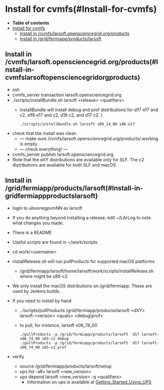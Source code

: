Install for cvmfs(#Install-for-cvmfs)
========================================

-   **Table of contents**
-   [Install for cvmfs](#Install-for-cvmfs)
    -   [Install in /cvmfs/larsoft.opensciencegrid.org/products](#Install-in-cvmfslarsoftopensciencegridorgproducts)
    -   [Install in /grid/fermiapp/products/larsoft](#Install-in-gridfermiappproductslarsoft)

Install in /cvmfs/larsoft.opensciencegrid.org/products(#Install-in-cvmfslarsoftopensciencegridorgproducts)
-------------------------------------------------------------------------------------------------------------

-   ssh
-   cvmfs\_server transaction larsoft.opensciencegrid.org
-   ./scripts/installBundle.sh larsoft \<release\> \<qualifiers\>
    -   installBundle will install debug and prof distributions for slf7 e17 and c2, slf6 e17 and c2, d18 c2, and d17 c2. \

            ./scripts/installBundle.sh larsoft v08_14_00 s86-e17

-   check that the install was clean
    -   — make sure /cvmfs/larsoft.opensciencegrid.org/products/.working is empty
    -   — check everything! —
-   cvmfs\_server publish larsoft.opensciencegrid.org
-   Note that the eXY distributions are available only for SLF. The c2 distributions are available for both SLF and macOS.

Install in /grid/fermiapp/products/larsoft(#Install-in-gridfermiappproductslarsoft)
--------------------------------------------------------------------------------------

-   login to uboonegpvmNN as larsoft
-   If you do anything beyond installing a release, edit \~/LArLog to note what changes you made.
-   There is a README
-   Useful scripts are found in \~/work/scripts
-   cd work/\<username\>
-   installRelease.sh will run pullProducts for supported macOS platforms
    -   /grid/fermiapp/larsoft/home/larsoft/work/scripts/installRelease.sh <release> <quals>
            where <quals> might be s86-c2

-   We only install the macOS distributions on /grid/fermiapp. These are used by Jenkins builds.
-   If you need to install by hand
    -   ../scripts/pullProducts /grid/fermiapp/products/larsoft \<dXY\> larsoft-\<version\> \<quals\> \<debug|prof\>
    -   to pull, for instance, larsoft v06\_74\_00

            ./pullProducts -p /grid/fermiapp/products/larsoft  d17 larsoft-v06_74_00 s65-c2 debug
            ./pullProducts -p /grid/fermiapp/products/larsoft  d17 larsoft-v06_74_00 s65-c2 prof

-   verify
    -   source /grid/fermiapp/products/larsoft/setup
    -   ups list -aK+ larsoft \<new\_version\>
    -   ups depend larsoft \<new\_version\> -q \<qualifiers\>
        -   Information on ups is available at [Getting\_Started\_Using\_UPS](/redmine/projects/ups/wiki/Getting_Started_Using_UPS)
